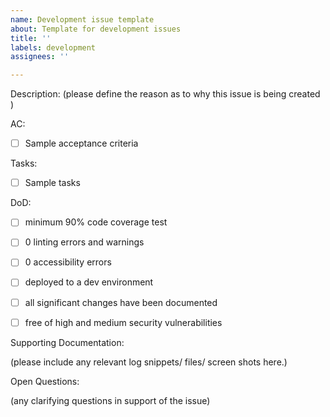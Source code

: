 ```yaml
---
name: Development issue template
about: Template for development issues
title: ''
labels: development
assignees: ''

---
```


Description:
(please define the reason as to why this issue is being created )



AC: 

- [ ] Sample acceptance criteria



Tasks: 

- [ ] Sample tasks



DoD: 
 - [ ] minimum 90% code coverage test
 - [ ] 0 linting errors and warnings
 - [ ] 0 accessibility errors
 - [ ] deployed to a dev environment
 - [ ] all significant changes have been documented
 - [ ] free of high and medium security vulnerabilities
 
 

Supporting Documentation:

(please include any relevant log snippets/ files/ screen shots here.)


Open Questions:

(any clarifying questions in support of the issue)
